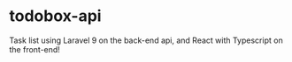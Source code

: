 # todobox-api
Task list using Laravel 9 on the back-end api, and React with Typescript on the front-end!
